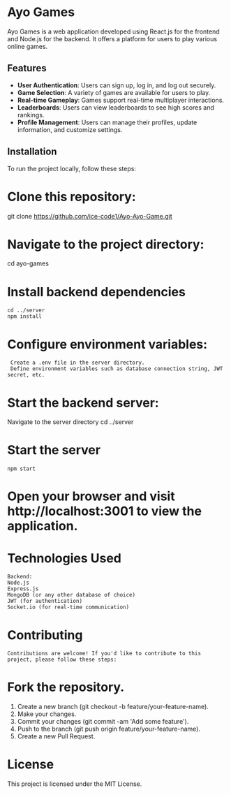 # Ayo Games

Ayo Games is a web application developed using React.js for the frontend and Node.js for the backend. It offers a platform for users to play various online games.

## Features

- **User Authentication**: Users can sign up, log in, and log out securely.
- **Game Selection**: A variety of games are available for users to play.
- **Real-time Gameplay**: Games support real-time multiplayer interactions.
- **Leaderboards**: Users can view leaderboards to see high scores and rankings.
- **Profile Management**: Users can manage their profiles, update information, and customize settings.

## Installation

To run the project locally, follow these steps:

# Clone this repository:

git clone https://github.com/ice-code1/Ayo-Ayo-Game.git

# Navigate to the project directory:
   cd ayo-games


# Install backend dependencies
    cd ../server
    npm install

# Configure environment variables:
     Create a .env file in the server directory.
     Define environment variables such as database connection string, JWT secret, etc.

# Start the backend server:
  Navigate to the server directory
  cd ../server

# Start the server
    npm start

# Open your browser and visit http://localhost:3001 to view the application.

# Technologies Used
    Backend:
    Node.js
    Express.js
    MongoDB (or any other database of choice)
    JWT (for authentication)
    Socket.io (for real-time communication)

# Contributing
    Contributions are welcome! If you'd like to contribute to this project, please follow these steps:

# Fork the repository.
1. Create a new branch (git checkout -b feature/your-feature-name).
2. Make your changes.
3. Commit your changes (git commit -am 'Add some feature').
4. Push to the branch (git push origin feature/your-feature-name).
5. Create a new Pull Request.

# License
  This project is licensed under the MIT License.


